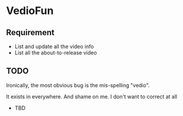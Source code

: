 # VedioFun

## Requirement

- List and update all the video info
- List all the about-to-release video

## TODO

Ironically, the most obvious bug is the mis-spelling "vedio".

It exists in everywhere. And shame on me. I don't want to correct at all

- TBD
